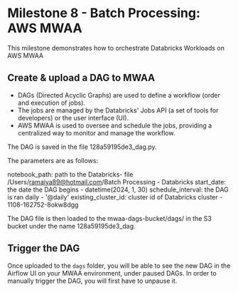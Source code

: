 # Milestone 8 - Batch Processing: AWS MWAA
This milestone demonstrates how to orchestrate Databricks Workloads on AWS MWAA
## Create & upload a DAG to MWAA
- DAGs (Directed Acyclic Graphs) are used to define a workflow (order and execution of jobs).
- The jobs are managed by the Databricks' Jobs API (a set of tools for developers) or the user interface (UI).
- AWS MWAA is used to oversee and schedule the jobs, providing a centralized way to monitor and manage the workflow.

The DAG is saved in the file 128a59195de3_dag.py.

The parameters are as follows:

notebook_path: path to the Databricks- file /Users/ramaiya89@hotmail.com/Batch Processing - Databricks
start_date: the date the DAG begins - datetime(2024, 1, 30)
schedule_interval: the DAG is ran daily - '@daily'
existing_cluster_id: cluster id of Databricks cluster - 1108-162752-8okw8dgg

The DAG file is then loaded to the mwaa-dags-bucket/dags/ in the S3 bucket under the name 128a59195de3_dag.

## Trigger the DAG
Once uploaded to the `dags` folder, you will be able to see the new DAG in the Airflow UI on your MWAA environment, under paused DAGs. In order to manually trigger the DAG, you will first have to unpause it.
